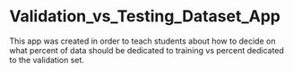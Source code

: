 # Validation_vs_Testing_Dataset_App
This app was created in order to teach students about how to decide on what percent of data should be dedicated to training vs percent dedicated to the validation set. 